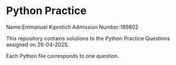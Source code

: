 # Python Practice

Name:Emmanuel Kiprotich 
Admission Number:189802

This repository contains solutions to the Python Practice Questions assigned on 26-04-2025.

Each Python file corresponds to one question.  
